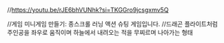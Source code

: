 //https://youtu.be/rJE6bhVUNhk?si=TKGGro9jcsgxmv5Q

//게임 미니게임 만들기: 종스크롤 러닝 액션 슈팅 게임입니다.
//드래곤 플라이트처럼 주인공을 좌우로 움직이며 하늘에서 내려오는 적을 무찌르며 나아가는 형태
